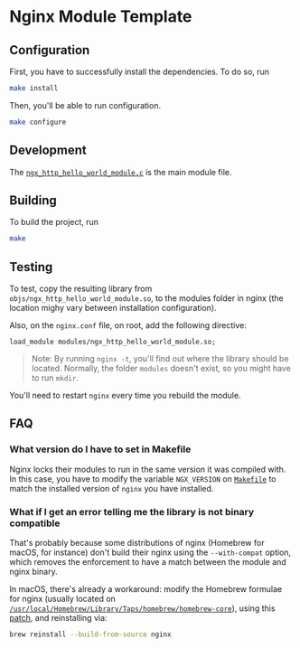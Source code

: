 # Nginx Module Template

## Configuration

First, you have to successfully install the dependencies. To do so, run

```bash
make install
```

Then, you'll be able to run configuration.

```bash
make configure
```

## Development

The [`ngx_http_hello_world_module.c`](ngx_http_hello_world_module.c) is the main module file.

## Building

To build the project, run

```bash
make
```

## Testing

To test, copy the resulting library from `objs/ngx_http_hello_world_module.so`, to the modules folder in nginx (the location mighy vary between installation configuration).

Also, on the `nginx.conf` file, on root, add the following directive:

```nginx
load_module modules/ngx_http_hello_world_module.so;
```

> Note: By running `nginx -t`, you'll find out where the library should be located. Normally, the folder `modules` doesn't exist, so you might have to run `mkdir`.

You'll need to restart `nginx` every time you rebuild the module.

## FAQ

### What version do I have to set in Makefile

Nginx locks their modules to run in the same version it was compiled with. In this case, you have to modify the variable `NGX_VERSION` on [`Makefile`](Makefile) to match the installed version of `nginx` you have installed.

### What if I get an error telling me the library is not binary compatible

That's probably because some distributions of nginx (Homebrew for macOS, for instance) don't build their nginx using the `--with-compat` option, which removes the enforcement to have a match between the module and nginx binary.

In macOS, there's already a workaround: modify the Homebrew formulae for nginx (usually located on [`/usr/local/Homebrew/Library/Taps/homebrew/homebrew-core`](/usr/local/Homebrew/Library/Taps/homebrew/homebrew-core)), using this [patch](https://github.com/pandres95/homebrew-core/blob/master/Formula/nginx.rb), and reinstalling via:

```bash
brew reinstall --build-from-source nginx
```